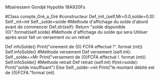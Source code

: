 Mbaïressem Gondjé Hypolite 18A920Fs

#Class compte_Gré_a_Gré
    #constructeur
Def_init_(self,Mr=0.0,solde=0.0):
Self._mt=mt
Self._solde=solde
    #Methode d'affichage du solde d'abord avant de commencer
Def._str_(self):
Return "solde  disponible {0}".format(self.solde)
    #Methode d'affichage du solde qui sera
Utiliser après avoir fait un versement ou un retrait

Def infoSolde()
 Print("virement de {0} FCFA effectué
!". format (mt))
Self.infoSolde()
     #Methode versement
Def versement (self.mt):
Self._solde+=Mr
Print("versement de {0}FCFA effectué
!. format (mt))
Self.infoSolde()
     #Methode retrait
Def retrait (self.mt)
  If(mt>solde):
Print("solde insuffisant")
 Else
Self._solde-=mt
Print("le montant débité est de {0}FCFA."format (mt)
